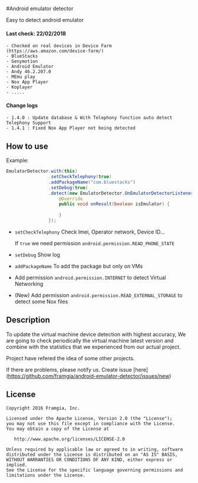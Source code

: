 #Android emulator detector

Easy to detect android emulator

#### Last check: 22/02/2018
    - Checked on real devices in Device Farm (https://aws.amazon.com/device-farm/)
    - BlueStacks
    - Genymotion
    - Android Emulator 
    - Andy 46.2.207.0
    - MEmu play
    - Nox App Player
    - Koplayer
    - .....

#### Change logs
    - 1.4.0 : Update database & With Telephony function auto detect Telephony Support
    - 1.4.1 : Fixed Nox App Player not being detected
How to use
-------
Example:

```java
EmulatorDetector.with(this)
                .setCheckTelephony(true)
                .addPackageName("com.bluestacks")
                .setDebug(true)
                .detect(new EmulatorDetector.OnEmulatorDetectorListener() {
                    @Override
                    public void onResult(boolean isEmulator) {
                        
                    }
                });
```

- `setCheckTelephony` Check Imei, Operator network, Device ID...

	If `true` we need permission `android.permission.READ_PHONE_STATE`
- `setDebug` Show log

- `addPackageName` To add the package but only on VMs
- Add permission `android.permission.INTERNET` to detect Virtual Networking
- (New) Add permission `android.permission.READ_EXTERNAL_STORAGE` to detect some Nox files

Description
-------

To update the virtual machine device detection with highest accuracy, 
We are going to check periodically the virtual machine latest version and combine with the statistics that we experienced from our actual project.
 
Project have refered the idea of some other projects.

If there are problems, please notify us. Create issue [here] (https://github.com/framgia/android-emulator-detector/issues/new)

License
-------

    Copyright 2016 Framgia, Inc.

    Licensed under the Apache License, Version 2.0 (the "License");
    you may not use this file except in compliance with the License.
    You may obtain a copy of the License at

       http://www.apache.org/licenses/LICENSE-2.0

    Unless required by applicable law or agreed to in writing, software
    distributed under the License is distributed on an "AS IS" BASIS,
    WITHOUT WARRANTIES OR CONDITIONS OF ANY KIND, either express or implied.
    See the License for the specific language governing permissions and
    limitations under the License.
